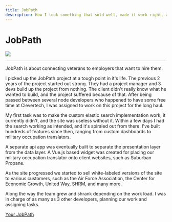 ```yaml
---
title: JobPath
description: How I took something that sold well, made it work right, and then started to sell white label copies of it.
---
```


# JobPath

<div>
	<img class="img-fluid img-rounded" src="/files/jobpath-afa.png" />
</div>

***

JobPath is about connecting veterans to employers that want to hire them.

I picked up the JobPath project at a tough point in it's life. The previous 2 years of the project started out strong. They had a project manager and 3 devs build up the project from nothing. The client didn't really know what he wanted to build, and the project suffered because of that. After being passed between several node developers who happened to have some free time at Clevertech, I was assigned to work on this project for the long haul.

My first task was to make the custom elastic search implementation work, it currently didn't, and the site was useless without it. Within a few days I had the search working as intended, and it's spiraled out from there. I've built hundreds of features since then, ranging from custom dashboards to military occupation translators.

A separate api app was eventually built to separate the presentation layer from the data layer. A Vue.js based widget was created for placing our military occupation translator onto client websites, such as Suburban Propane.

As the site progressed we started to sell white-labeled versions of the site to various customers, such as the Air Force Association, the Center for Economic Growth, United Way, SHRM, and many more.

Along the way the team grew and shrank depending on the work load. I was in charge of as many as 3 other developers, planning our work and assigning tasks.

<a href="https://yourjobpath.com" rel="nofollow">Your JobPath</a>
